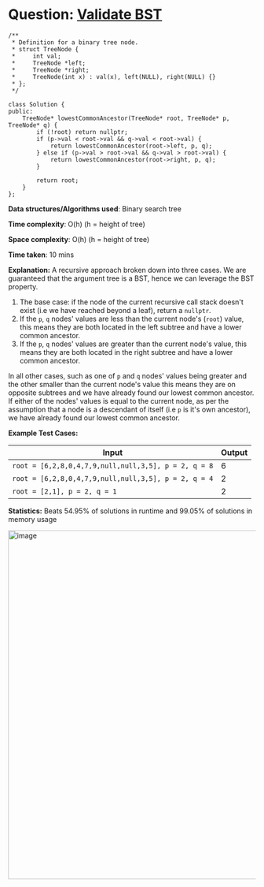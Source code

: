 <h1>Question: <a href="https://leetcode.com/problems/validate-binary-search-tree/description/">Validate BST</a></h1>

```
/**
 * Definition for a binary tree node.
 * struct TreeNode {
 *     int val;
 *     TreeNode *left;
 *     TreeNode *right;
 *     TreeNode(int x) : val(x), left(NULL), right(NULL) {}
 * };
 */

class Solution {
public:
    TreeNode* lowestCommonAncestor(TreeNode* root, TreeNode* p, TreeNode* q) {
        if (!root) return nullptr;
        if (p->val < root->val && q->val < root->val) {
            return lowestCommonAncestor(root->left, p, q);
        } else if (p->val > root->val && q->val > root->val) {
            return lowestCommonAncestor(root->right, p, q);
        }

        return root;
    }
};
```

**Data structures/Algorithms used**: Binary search tree

**Time complexity**: O(h) (h = height of tree)

**Space complexity**: O(h) (h = height of tree)

**Time taken**: 10 mins

**Explanation:**
A recursive approach broken down into three cases. We are guaranteed that the argument tree is a BST, hence we can leverage the BST property.

1) The base case: if the node of the current recursive call stack doesn't exist (i.e we have reached beyond a leaf), return a `nullptr`.
2) If the `p`, `q` nodes' values are less than the current node's (`root`) value, this means they are both located in the left subtree and have a lower common ancestor.
3) If the `p`, `q` nodes' values are greater than the current node's value, this means they are both located in the right subtree and have a lower common ancestor.

In all other cases, such as one of `p` and `q` nodes' values being greater and the other smaller than the current node's value this means they are on opposite subtrees and we have already found our lowest common ancestor. If either of the nodes' values is equal to the current node, as per the assumption that a node is a descendant of itself (i.e `p` is it's own ancestor), we have already found our lowest common ancestor.

**Example Test Cases:**


| Input  | Output |
| ------------- | ------------- |
| <code>root = [6,2,8,0,4,7,9,null,null,3,5], p = 2, q = 8</code>  | 6 |
| <code>root = [6,2,8,0,4,7,9,null,null,3,5], p = 2, q = 4</code>  | 2 |
| <code>root = [2,1], p = 2, q = 1</code>  | 2 |



**Statistics:** Beats 54.95% of solutions in runtime and 99.05% of solutions in memory usage

<img width="708" alt="image" src="https://github.com/user-attachments/assets/79d33abe-8623-43e4-a2ff-5073cba78dc2" />


